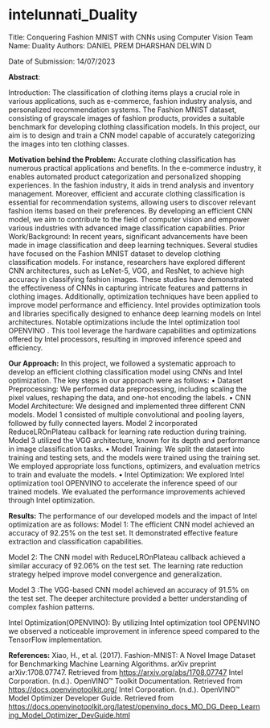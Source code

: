# intelunnati_Duality
Title: Conquering Fashion MNIST with CNNs using Computer Vision
Team Name: Duality
Authors: DANIEL PREM
         DHARSHAN DELWIN D

Date of Submission: 14/07/2023

**Abstract**:

Introduction:
The classification of clothing items plays a crucial role in various applications, such as e-commerce, fashion industry analysis, and personalized recommendation systems. The Fashion MNIST dataset, consisting of grayscale images of fashion products, provides a suitable benchmark for developing clothing classification models. In this project, our aim is to design and train a CNN model capable of accurately categorizing the images into ten clothing classes.

**Motivation behind the Problem:**
Accurate clothing classification has numerous practical applications and benefits. In the e-commerce industry, it enables automated product categorization and personalized shopping experiences. In the fashion industry, it aids in trend analysis and inventory management. Moreover, efficient and accurate clothing classification is essential for recommendation systems, allowing users to discover relevant fashion items based on their preferences. By developing an efficient CNN model, we aim to contribute to the field of computer vision and empower various industries with advanced image classification capabilities.
Prior Work/Background:
In recent years, significant advancements have been made in image classification and deep learning techniques. Several studies have focused on the Fashion MNIST dataset to develop clothing classification models. For instance, researchers have explored different CNN architectures, such as LeNet-5, VGG, and ResNet, to achieve high accuracy in classifying fashion images. These studies have demonstrated the effectiveness of CNNs in capturing intricate features and patterns in clothing images.
Additionally, optimization techniques have been applied to improve model performance and efficiency. Intel provides optimization tools and libraries specifically designed to enhance deep learning models on Intel architectures. Notable optimizations include the Intel optimization tool OPENVINO . This tool leverage the hardware capabilities and optimizations offered by Intel processors, resulting in improved inference speed and efficiency.

**Our Approach:**
In this project, we followed a systematic approach to develop an efficient clothing classification model using CNNs and Intel optimization. The key steps in our approach were as follows:
•	Dataset Preprocessing: We performed data preprocessing, including scaling the pixel values, reshaping the data, and one-hot encoding the labels.
•	CNN Model Architecture: We designed and implemented three different CNN models. Model 1 consisted of multiple convolutional and pooling layers, followed by fully connected layers. Model 2 incorporated ReduceLROnPlateau callback for learning rate reduction during training. Model 3 utilized the VGG architecture, known for its depth and performance in image classification tasks.
•	Model Training: We split the dataset into training and testing sets, and the models were trained using the training set. We employed appropriate loss functions, optimizers, and evaluation metrics to train and evaluate the models.
•	Intel Optimization: We explored Intel optimization tool OPENVINO to accelerate the inference speed of our trained models. We evaluated the performance improvements achieved through Intel optimization.

**Results:**
The performance of our developed models and the impact of Intel optimization are as follows:
Model 1: The efficient CNN model achieved an accuracy of 92.25% on the test set. It demonstrated effective feature extraction and classification capabilities.
 
Model 2: The CNN model with ReduceLROnPlateau callback achieved a similar accuracy of 92.06% on the test set. The learning rate reduction strategy helped improve model convergence and generalization.
 
Model 3 :The VGG-based CNN model achieved an accuracy of 91.5% on the test set. The deeper architecture provided a better understanding of complex fashion patterns.

Intel Optimization(OPENVINO): By utilizing Intel optimization tool OPENVINO we observed a noticeable improvement in inference speed compared to the TensorFlow implementation.
 
 
**References:**
Xiao, H., et al. (2017). Fashion-MNIST: A Novel Image Dataset for Benchmarking Machine Learning Algorithms. arXiv preprint arXiv:1708.07747. Retrieved from https://arxiv.org/abs/1708.07747
Intel Corporation. (n.d.). OpenVINO™ Toolkit Documentation. Retrieved from https://docs.openvinotoolkit.org/
Intel Corporation. (n.d.). OpenVINO™ Model Optimizer Developer Guide. Retrieved from https://docs.openvinotoolkit.org/latest/openvino_docs_MO_DG_Deep_Learning_Model_Optimizer_DevGuide.html



